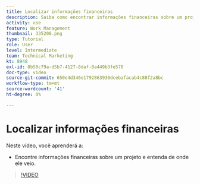 ```yaml
---
title: Localizar informações financeiras
description: Saiba como encontrar informações financeiras sobre um projeto e entender de onde ele veio.
activity: use
feature: Work Management
thumbnail: 335208.png
type: Tutorial
role: User
level: Intermediate
team: Technical Marketing
kt: 8948
exl-id: 8b50c79a-d5b7-4127-8daf-8a449b3fe570
doc-type: video
source-git-commit: 650e4d346e1792863930dcebafacab4c88f2a8bc
workflow-type: tm+mt
source-wordcount: '41'
ht-degree: 0%

---
```


# Localizar informações financeiras

Neste vídeo, você aprenderá a:

* Encontre informações financeiras sobre um projeto e entenda de onde ele veio.

>[!VIDEO](https://video.tv.adobe.com/v/335208/?quality=12&learn=on)
